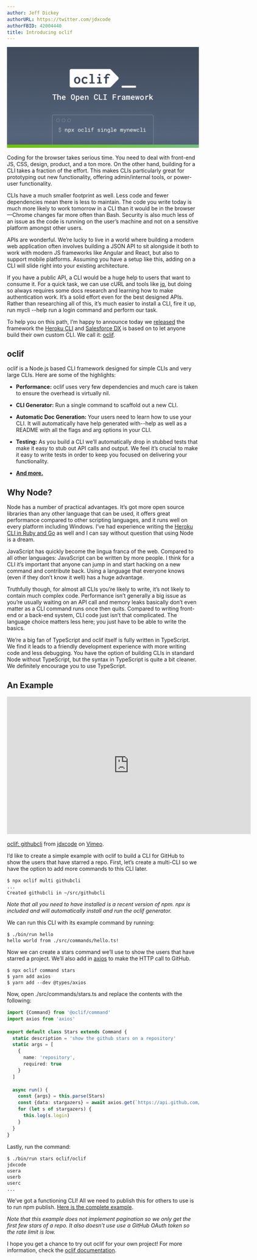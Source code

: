 ```yaml
---
author: Jeff Dickey
authorURL: https://twitter.com/jdxcode
authorFBID: 42004440
title: Introducing oclif
---
```


![Introducing oclif](/img/2018-03-20-introducing-oclif/header.png)

Coding for the browser takes serious time. You need to deal with front-end JS, CSS, design, product, and a ton more. On the other hand, building for a CLI takes a fraction of the effort. This makes CLIs particularly great for prototyping out new functionality, offering admin/internal tools, or power-user functionality.

<!--truncate-->

CLIs have a much smaller footprint as well. Less code and fewer dependencies mean there is less to maintain. The code you write today is much more likely to work tomorrow in a CLI than it would be in the browser—Chrome changes far more often than Bash. Security is also much less of an issue as the code is running on the user’s machine and not on a sensitive platform amongst other users.

APIs are wonderful. We’re lucky to live in a world where building a modern web application often involves building a JSON API to sit alongside it both to work with modern JS frameworks like Angular and React, but also to support mobile platforms. Assuming you have a setup like this, adding on a CLI will slide right into your existing architecture.

If you have a public API, a CLI would be a huge help to users that want to consume it. For a quick task, we can use cURL and tools like [jq](https://stedolan.github.io/jq/), but doing so always requires some docs research and learning how to make authentication work. It’s a solid effort even for the best designed APIs. Rather than researching all of this, it’s much easier to install a CLI, fire it up, run mycli --help run a login command and perform our task.

To help you on this path, I’m happy to announce today we [released](https://blog.heroku.com/open-cli-framework) the framework the [Heroku CLI](http://cli.heroku.com) and [Salesforce DX](https://developer.salesforce.com/tools/sfdxcli) is based on to let anyone build their own custom CLI. We call it: [oclif](http://oclif.io).

## oclif

oclif is a Node.js based CLI framework designed for simple CLIs and very large CLIs. Here are some of the highlights:

* **Performance:** oclif uses very few dependencies and much care is taken to ensure the overhead is virtually nil.

* **CLI Generator:** Run a single command to scaffold out a new CLI.

* **Automatic Doc Generation:** Your users need to learn how to use your CLI. It will automatically have help generated with--help as well as a README with all the flags and arg options in your CLI.

* **Testing:** As you build a CLI we’ll automatically drop in stubbed tests that make it easy to stub out API calls and output. We feel it’s crucial to make it easy to write tests in order to keep you focused on delivering your functionality.

* **[And more.](https://github.com/oclif/oclif#-features)**

## Why Node?

Node has a number of practical advantages. It’s got more open source libraries than any other language that can be used, it offers great performance compared to other scripting languages, and it runs well on every platform including Windows. I’ve had experience writing the [Heroku CLI in Ruby and Go](https://blog.heroku.com/evolution-of-heroku-cli-2008-2017) as well and I can say without question that using Node is a dream.

JavaScript has quickly become the lingua franca of the web. Compared to all other languages: JavaScript can be written by more people. I think for a CLI it’s important that anyone can jump in and start hacking on a new command and contribute back. Using a language that everyone knows (even if they don’t know it well) has a huge advantage.

Truthfully though, for almost all CLIs you’re likely to write, it’s not likely to contain much complex code. Performance isn’t generally a big issue as you’re usually waiting on an API call and memory leaks basically don’t even matter as a CLI command runs once then quits. Compared to writing front-end or a back-end system, CLI code just isn’t that complicated. The language choice matters less here; you just have to be able to write the basics.

We’re a big fan of TypeScript and oclif itself is fully written in TypeScript. We find it leads to a friendly development experience with more writing code and less debugging. You have the option of building CLIs in standard Node without TypeScript, but the syntax in TypeScript is quite a bit cleaner. We definitely encourage you to use TypeScript.

## An Example

<iframe src="https://player.vimeo.com/video/260885052" width="640" height="360" frameborder="0" webkitallowfullscreen mozallowfullscreen allowfullscreen></iframe>
<p><a href="https://vimeo.com/260885052">oclif: githubcli</a> from <a href="https://vimeo.com/jdxcode">jdxcode</a> on <a href="https://vimeo.com">Vimeo</a>.</p>

I’d like to create a simple example with oclif to build a CLI for GitHub to show the users that have starred a repo. First, let’s create a multi-CLI so we have the option to add more commands to this CLI later.

```sh-session
$ npx oclif multi githubcli
...
Created githubcli in ~/src/githubcli
```

*Note that all you need to have installed is a recent version of npm. npx is included and will automatically install and run the oclif generator.*

We can run this CLI with its example command by running:

```sh-session
$ ./bin/run hello
hello world from ./src/commands/hello.ts!
```

Now we can create a stars command we’ll use to show the users that have starred a project. We’ll also add in [axios](https://www.npmjs.com/package/axios) to make the HTTP call to GitHub.

```sh-session
$ npx oclif command stars
$ yarn add axios
$ yarn add --dev @types/axios
```

Now, open ./src/commands/stars.ts and replace the contents with the following:

```typescript
import {Command} from '@oclif/command'
import axios from 'axios'

export default class Stars extends Command {
  static description = 'show the github stars on a repository'
  static args = [
    {
      name: 'repository',
      required: true
    }
  ]

  async run() {
    const {args} = this.parse(Stars)
    const {data: stargazers} = await axios.get(`https://api.github.com/repos/${args.repository}/stargazers`)
    for (let s of stargazers) {
      this.log(s.login)
    }
  }
}
```

Lastly, run the command:

```sh-session
$ ./bin/run stars oclif/oclif
jdxcode
usera
userb
userc
...
```

We’ve got a functioning CLI! All we need to publish this for others to use is to run npm publish. [Here is the complete example](https://github.com/oclif/githubcli).

*Note that this example does not implement pagination so we only get the first few stars of a repo. It also doesn’t use use a GitHub OAuth token so the rate limit is low.*

I hope you get a chance to try out oclif for your own project! For more information, check the [oclif documentation](http://oclif.io/docs/introduction.html).
